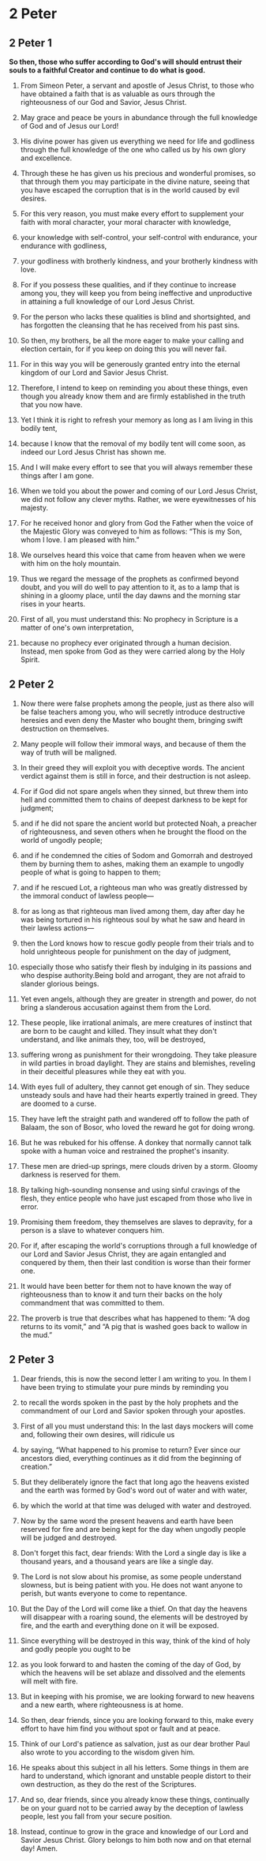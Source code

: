 # 2 Peter

## 2 Peter 1

__So then, those who suffer according to God's will should entrust their souls to a faithful Creator and continue to do what is good.__

1. From Simeon Peter, a servant and apostle of Jesus Christ, to those who have obtained a faith that is as valuable as ours through the righteousness of our God and Savior, Jesus Christ.

2. May grace and peace be yours in abundance through the full knowledge of God and of Jesus our Lord!

3. His divine power has given us everything we need for life and godliness through the full knowledge of the one who called us by his own glory and excellence.

4. Through these he has given us his precious and wonderful promises, so that through them you may participate in the divine nature, seeing that you have escaped the corruption that is in the world caused by evil desires.

5. For this very reason, you must make every effort to supplement your faith with moral character, your moral character with knowledge,

6. your knowledge with self-control, your self-control with endurance, your endurance with godliness,

7. your godliness with brotherly kindness, and your brotherly kindness with love.

8. For if you possess these qualities, and if they continue to increase among you, they will keep you from being ineffective and unproductive in attaining a full knowledge of our Lord Jesus Christ.

9. For the person who lacks these qualities is blind and shortsighted, and has forgotten the cleansing that he has received from his past sins.

10. So then, my brothers, be all the more eager to make your calling and election certain, for if you keep on doing this you will never fail.

11. For in this way you will be generously granted entry into the eternal kingdom of our Lord and Savior Jesus Christ.

12. Therefore, I intend to keep on reminding you about these things, even though you already know them and are firmly established in the truth that you now have.

13. Yet I think it is right to refresh your memory as long as I am living in this bodily tent,

14. because I know that the removal of my bodily tent will come soon, as indeed our Lord Jesus Christ has shown me.

15. And I will make every effort to see that you will always remember these things after I am gone.

16. When we told you about the power and coming of our Lord Jesus Christ, we did not follow any clever myths. Rather, we were eyewitnesses of his majesty.

17. For he received honor and glory from God the Father when the voice of the Majestic Glory was conveyed to him as follows: “This is my Son, whom I love. I am pleased with him.”

18. We ourselves heard this voice that came from heaven when we were with him on the holy mountain.

19. Thus we regard the message of the prophets as confirmed beyond doubt, and you will do well to pay attention to it, as to a lamp that is shining in a gloomy place, until the day dawns and the morning star rises in your hearts.

20. First of all, you must understand this: No prophecy in Scripture is a matter of one's own interpretation,

21. because no prophecy ever originated through a human decision. Instead, men spoke from God as they were carried along by the Holy Spirit.

## 2 Peter 2

1. Now there were false prophets among the people, just as there also will be false teachers among you, who will secretly introduce destructive heresies and even deny the Master who bought them, bringing swift destruction on themselves.

2. Many people will follow their immoral ways, and because of them the way of truth will be maligned.

3. In their greed they will exploit you with deceptive words. The ancient verdict against them is still in force, and their destruction is not asleep.

4. For if God did not spare angels when they sinned, but threw them into hell and committed them to chains of deepest darkness to be kept for judgment;

5. and if he did not spare the ancient world but protected Noah, a preacher of righteousness, and seven others when he brought the flood on the world of ungodly people;

6. and if he condemned the cities of Sodom and Gomorrah and destroyed them by burning them to ashes, making them an example to ungodly people of what is going to happen to them;

7. and if he rescued Lot, a righteous man who was greatly distressed by the immoral conduct of lawless people—

8. for as long as that righteous man lived among them, day after day he was being tortured in his righteous soul by what he saw and heard in their lawless actions—

9. then the Lord knows how to rescue godly people from their trials and to hold unrighteous people for punishment on the day of judgment,

10. especially those who satisfy their flesh by indulging in its passions and who despise authority.Being bold and arrogant, they are not afraid to slander glorious beings.

11. Yet even angels, although they are greater in strength and power, do not bring a slanderous accusation against them from the Lord.

12. These people, like irrational animals, are mere creatures of instinct that are born to be caught and killed. They insult what they don't understand, and like animals they, too, will be destroyed,

13. suffering wrong as punishment for their wrongdoing. They take pleasure in wild parties in broad daylight. They are stains and blemishes, reveling in their deceitful pleasures while they eat with you.

14. With eyes full of adultery, they cannot get enough of sin. They seduce unsteady souls and have had their hearts expertly trained in greed. They are doomed to a curse.

15. They have left the straight path and wandered off to follow the path of Balaam, the son of Bosor, who loved the reward he got for doing wrong.

16. But he was rebuked for his offense. A donkey that normally cannot talk spoke with a human voice and restrained the prophet's insanity.

17. These men are dried-up springs, mere clouds driven by a storm. Gloomy darkness is reserved for them.

18. By talking high-sounding nonsense and using sinful cravings of the flesh, they entice people who have just escaped from those who live in error.

19. Promising them freedom, they themselves are slaves to depravity, for a person is a slave to whatever conquers him.

20. For if, after escaping the world's corruptions through a full knowledge of our Lord and Savior Jesus Christ, they are again entangled and conquered by them, then their last condition is worse than their former one.

21. It would have been better for them not to have known the way of righteousness than to know it and turn their backs on the holy commandment that was committed to them.

22. The proverb is true that describes what has happened to them: “A dog returns to its vomit,” and “A pig that is washed goes back to wallow in the mud.”

## 2 Peter 3

1. Dear friends, this is now the second letter I am writing to you. In them I have been trying to stimulate your pure minds by reminding you

2. to recall the words spoken in the past by the holy prophets and the commandment of our Lord and Savior spoken through your apostles.

3. First of all you must understand this: In the last days mockers will come and, following their own desires, will ridicule us

4. by saying, “What happened to his promise to return? Ever since our ancestors died, everything continues as it did from the beginning of creation.”

5. But they deliberately ignore the fact that long ago the heavens existed and the earth was formed by God's word out of water and with water,

6. by which the world at that time was deluged with water and destroyed.

7. Now by the same word the present heavens and earth have been reserved for fire and are being kept for the day when ungodly people will be judged and destroyed.

8. Don't forget this fact, dear friends: With the Lord a single day is like a thousand years, and a thousand years are like a single day.

9. The Lord is not slow about his promise, as some people understand slowness, but is being patient with you. He does not want anyone to perish, but wants everyone to come to repentance.

10. But the Day of the Lord will come like a thief. On that day the heavens will disappear with a roaring sound, the elements will be destroyed by fire, and the earth and everything done on it will be exposed.

11. Since everything will be destroyed in this way, think of the kind of holy and godly people you ought to be

12. as you look forward to and hasten the coming of the day of God, by which the heavens will be set ablaze and dissolved and the elements will melt with fire.

13. But in keeping with his promise, we are looking forward to new heavens and a new earth, where righteousness is at home.

14. So then, dear friends, since you are looking forward to this, make every effort to have him find you without spot or fault and at peace.

15. Think of our Lord's patience as salvation, just as our dear brother Paul also wrote to you according to the wisdom given him.

16. He speaks about this subject in all his letters. Some things in them are hard to understand, which ignorant and unstable people distort to their own destruction, as they do the rest of the Scriptures.

17. And so, dear friends, since you already know these things, continually be on your guard not to be carried away by the deception of lawless people, lest you fall from your secure position.

18. Instead, continue to grow in the grace and knowledge of our Lord and Savior Jesus Christ. Glory belongs to him both now and on that eternal day! Amen.

